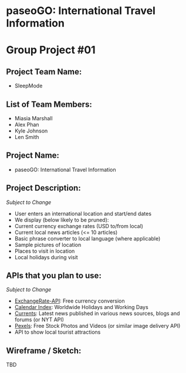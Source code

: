 # paseoGO: International Travel Information
# Group Project #01

## Project Team Name: 
*	SleepMode

## List of Team Members:
*	Miasia Marshall
*	Alex Phan
*	Kyle Johnson
*	Len Smith

## Project Name:
*	paseoGO: International Travel Information

## Project Description:
_Subject to Change_
*	User enters an international location and start/end dates
*	We display (below likely to be pruned): 
  * Current currency exchange rates (USD to/from local)
  * Current local news articles (<= 10 articles)
  * Basic phrase converter to local language (where applicable)
  * Sample pictures of location
  * Places to visit in location
  * Local holidays during visit

## APIs that you plan to use:
_Subject to Change_
* [ExchangeRate-API](https://www.exchangerate-api.com/): Free currency conversion
* [Calendar Index](https://www.calendarindex.com/): Worldwide Holidays and Working Days
* [Currents](https://currentsapi.services/): Latest news published in various news sources, blogs and forums (or NYT API)
* [Pexels](https://www.pexels.com/api/): Free Stock Photos and Videos (or similar image delivery API)
*	API to show local tourist attractions

## Wireframe / Sketch: 
TBD
